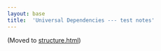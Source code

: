 ```yaml
---
layout: base
title:  'Universal Dependencies --- test notes'
---
```


(Moved to [structure.html](structure.html))